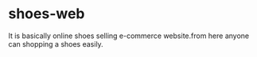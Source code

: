 # shoes-web
It is basically online shoes selling e-commerce website.from here anyone can shopping a shoes easily. 
